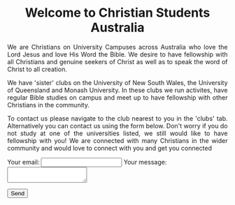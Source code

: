 <body background="IMG-4352.jpg">

<html>

<body background="IMG-4352.jpg">
  <h1 align="center"> Welcome to Christian Students Australia</h1>

<p align="justify" > We are Christians on University Campuses across Australia who love the Lord Jesus and love His Word the Bible. We desire to have fellowship with all Christians and genuine seekers of Christ as well as to speak the word of Christ to all creation.</p> 
  
<p align="justify"> We have 'sister' clubs on the University of New South Wales, the University of Queensland and Monash University. In these clubs we run activites, have regular Bible studies on campus and meet up to have fellowship with other Christians in the community.</p>

<p align="justify">To contact us please navigate to the club nearest to you in the 'clubs' tab. Alternatively you can contact us using the form below. Don't worry if you do not study at one of the universities listed, we still would like to have fellowship with you! We are connected with many Christians in the wider community and would love to connect with you and get you connected</p>

<p align="center"> 
  <form
  action="https://formspree.io/f/mnqowpzv"
  method="POST">
    
  <label align="center">
    Your email:
    <input type="text" name="_replyto">
  </label>
  
  <label align="center">
    Your message:
    <textarea name="message"></textarea>
  </label>

  <!-- your other form fields go here -->

  <button type="submit">Send</button>
</form>
</p>

</body>



